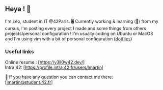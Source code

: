 ## Heya ! 👋

I'm Léo, student in IT @42Paris. 🖥
Currently working & learning (🌱) from my cursus, I'm posting every project I made and some things from others projects/personal configuration ! I'm usually coding on Ubuntu or MacOS and I'm using vim with a bit of personal configuration ([dotfiles](https://github.com/y3ll0w42/dotfiles))

### Useful links
Online resume : [https://y3ll0w42.dev/]
<br/>Intra 42: [https://profile.intra.42.fr/users/lmartin]

💬 If you have any question you can contact me there:
<br/>[lmartin@student.42.fr]
